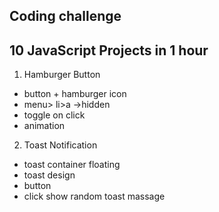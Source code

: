 ## Coding challenge

## 10 JavaScript Projects in 1 hour

1. Hamburger Button

- button + hamburger icon
- menu> li>a ->hidden
- toggle on click
- animation

2. Toast Notification

 - toast container floating
 - toast design
 - button
 - click show random toast massage